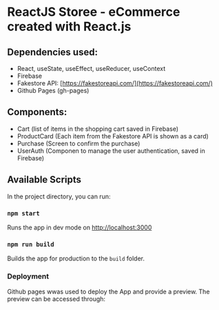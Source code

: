 # ReactJS Storee - eCommerce created with React.js

## Dependencies used:
- React, useState, useEffect, useReducer, useContext
- Firebase
- Fakestore API: [https://fakestoreapi.com/](https://fakestoreapi.com/)
- Github Pages (gh-pages)

## Components:
- Cart (list of items in the shopping cart saved in Firebase)
- ProductCard (Each item from the Fakestore API is shown as a card)
- Purchase (Screen to confirm the purchase)
- UserAuth (Componen to manage the user authentication, saved in Firebase)

## Available Scripts

In the project directory, you can run:

### `npm start`
Runs the app in dev mode on [http://localhost:3000](http://localhost:3000)

### `npm run build`
Builds the app for production to the `build` folder.

### Deployment
Github pages wwas used to deploy the App and provide a preview.
The preview can be accessed through: 

